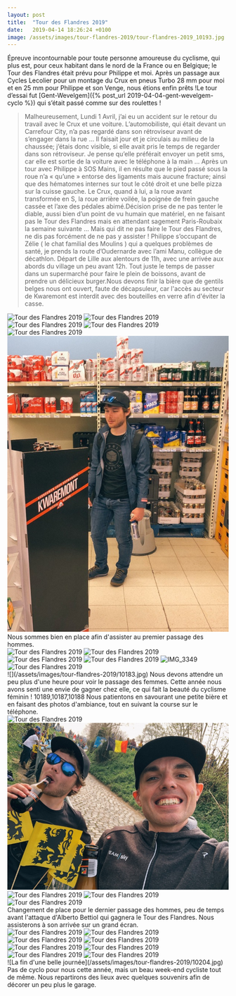 ```yaml
---
layout: post
title:  "Tour des Flandres 2019"
date:   2019-04-14 18:26:24 +0100
image: /assets/images/tour-flandres-2019/tour-flandres-2019_10193.jpg
---
```

Épreuve incontournable pour toute personne amoureuse du cyclisme, qui plus est, pour ceux habitant dans le nord de la France ou en Belgique; le Tour des Flandres était prévu pour Philippe et moi.
Après un passage aux Cycles Lecolier pour un montage du Crux en pneus Turbo 28 mm pour moi et en 25 mm pour Philippe et son Venge, nous étions enfin prêts !Le tour d’essai fut [Gent-Wevelgem]({% post_url 2019-04-04-gent-wevelgem-cyclo %}) qui s’était passé comme sur des roulettes !
> Malheureusement, Lundi 1 Avril, j’ai eu un accident sur le retour du travail avec le Crux et une voiture.
L’automobiliste, qui était devant un Carrefour City, n’a pas regardé dans son rétroviseur avant de s’engager dans la rue ...
Il faisait jour et je circulais au milieu de la chaussée; j’étais donc visible, si elle avait pris le temps de regarder dans son rétroviseur. Je pense qu’elle préférait envoyer un petit sms, car elle est sortie de la voiture avec le téléphone à la main ...
Après un tour avec Philippe à SOS Mains, il en résulte que le pied passé sous la roue n’a « qu’une » entorse des ligaments mais aucune fracture; ainsi que des hématomes internes sur tout le côté droit et une belle pizza sur la cuisse gauche.
Le Crux, quand à lui, a la roue avant transformée en S, la roue arrière voilée, la poignée de frein gauche cassée et l’axe des pédales abimé.Décision prise de ne pas tenter le diable, aussi bien d’un point de vu humain que matériel, en ne faisant pas le Tour des Flandres mais en attendant sagement Paris-Roubaix la semaine suivante ...
Mais qui dit ne pas faire le Tour des Flandres, ne dis pas forcément de ne pas y assister ! Philippe s’occupant de Zélie ( le chat familial des Moulins ) qui a quelques problèmes de santé, je prends la route d’Oudernarde avec l’ami Manu, collègue de décathlon.
Départ de Lille aux alentours de 11h, avec une arrivée aux abords du village un peu avant 12h.
Tout juste le temps de passer dans un supermarché pour faire le plein de boissons, avant de prendre un délicieux burger.Nous devons finir la bière que de gentils belges nous ont ouvert, faute de décapsuleur, car l'accès au secteur de Kwaremont est interdit avec des bouteilles en verre afin d'éviter la casse.
<div class="gallery-box">
  <div class="gallery">
<img src="/assets/images/tour-flandres-2019/tour-flandres-2019_10173.jpg" title="Reconversion de caravane" alt="Tour des Flandres 2019" >
<img src="/assets/images/tour-flandres-2019/tour-flandres-2019_10174.jpg" title="Qu'il est bon ! " alt="Tour des Flandres 2019" >
<img src="/assets/images/tour-flandres-2019/tour-flandres-2019_10176.jpg" title="En pleine marche " alt="Tour des Flandres 2019" >
<img src="/assets/images/tour-flandres-2019/tour-flandres-2019_10177.jpg" title="Nous sommes au bon endroit ! " alt="Tour des Flandres 2019" >
<img src="/assets/images/tour-flandres-2019/tour-flandres-2019_10178.jpg" title="Arrivés !" alt="Tour des Flandres 2019" >
<img src="/assets/images/tour-flandres-2019/tour-flandres-2019_10179.jpg" title="Que prendre ? " alt="Tour des Flandres 2019" >
</div>
</div>
Nous sommes bien en place afin d'assister au premier passage des hommes.
<div class="gallery-box">
  <div class="gallery">
<img src="/assets/images/tour-flandres-2019/tour-flandres-2019_10180.jpg" title="" alt="Tour des Flandres 2019" >
<img src="/assets/images/tour-flandres-2019/tour-flandres-2019_10181.jpg" title="" alt="Tour des Flandres 2019" >
<img src="/assets/images/tour-flandres-2019/tour-flandres-2019_10182.jpg" title="" alt="Tour des Flandres 2019" >
<img src="/assets/images/tour-flandres-2019/tour-flandres-2019_10184.jpg" title="" alt="Tour des Flandres 2019" >
<img src="/assets/images/tour-flandres-2019/tour-flandres-2019_10185.jpg" title="Ils sont là !" alt="IMG_3349" >
<img src="/assets/images/tour-flandres-2019/tour-flandres-2019_10186.jpg" title="" alt="Tour des Flandres 2019" >
</div>
</div>
![](/assets/images/tour-flandres-2019/10183.jpg)
Nous devons attendre un peu plus d'une heure pour voir le passage des femmes. Cette année nous avons senti une envie de gagner chez elle, ce qui fait la beauté du cyclisme féminin !
10189,10187,10188
Nous patientons en savourant une petite bière et en faisant des photos d'ambiance, tout en suivant la course sur le téléphone.
<div class="gallery-box">
  <div class="gallery">
<img src="/assets/images/tour-flandres-2019/tour-flandres-2019_10190.jpg" title="" alt="Tour des Flandres 2019" >
<img src="/assets/images/tour-flandres-2019/tour-flandres-2019_10191.jpg" title="" alt="Tour des Flandres 2019" >
<img src="/assets/images/tour-flandres-2019/tour-flandres-2019_10193.jpg" title="" alt="Tour des Flandres 2019" >
<img src="/assets/images/tour-flandres-2019/tour-flandres-2019_10194.jpg" title="" alt="Tour des Flandres 2019" >
<img src="/assets/images/tour-flandres-2019/tour-flandres-2019_10195.jpg" title="" alt="Tour des Flandres 2019" >
</div>
</div>
Changement de place pour le dernier passage des hommes, peu de temps avant l'attaque d'Alberto Bettiol qui gagnera le Tour des Flandres. Nous assisterons à son arrivée sur un grand écran.
<div class="gallery-box">
  <div class="gallery">
<img src="/assets/images/tour-flandres-2019/tour-flandres-2019_10196.jpg" title="Peter Sagan" alt="Tour des Flandres 2019" >
<img src="/assets/images/tour-flandres-2019/tour-flandres-2019_10197.jpg" title="Dernier passage !" alt="Tour des Flandres 2019" >
<img src="/assets/images/tour-flandres-2019/tour-flandres-2019_10198.jpg" title="" alt="Tour des Flandres 2019" >
<img src="/assets/images/tour-flandres-2019/tour-flandres-2019_10199.jpg" title="" alt="Tour des Flandres 2019" >
<img src="/assets/images/tour-flandres-2019/tour-flandres-2019_10200.jpg" title="" alt="Tour des Flandres 2019" >
<img src="/assets/images/tour-flandres-2019/tour-flandres-2019_10201.jpg" title="les échappés" alt="Tour des Flandres 2019" >
<img src="/assets/images/tour-flandres-2019/tour-flandres-2019_10202.jpg" title="" alt="Tour des Flandres 2019" >
<img src="/assets/images/tour-flandres-2019/tour-flandres-2019_10203.jpg" title="Grand écran pour l'arrivée" alt="Tour des Flandres 2019" >
</div>
</div>
![La fin d'une belle journée](/assets/images/tour-flandres-2019/10204.jpg)
Pas de cyclo pour nous cette année, mais un beau week-end cycliste tout de même. Nous repartirons des lieux avec quelques souvenirs afin de décorer un peu plus le garage.
